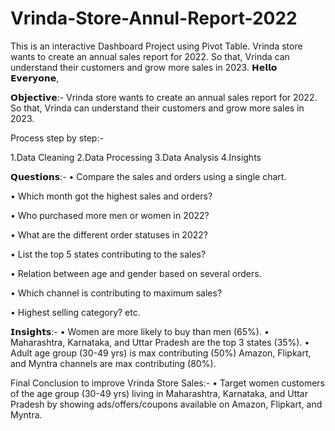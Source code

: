 # Vrinda-Store-Annul-Report-2022
 This is an interactive Dashboard Project using Pivot Table. Vrinda store wants to create an annual sales report for 2022. So that, Vrinda can understand their customers and grow more sales in 2023.
𝗛𝗲𝗹𝗹𝗼 𝗘𝘃𝗲𝗿𝘆𝗼𝗻𝗲,
 
𝗢𝗯𝗷𝗲𝗰𝘁𝗶𝘃𝗲:-
Vrinda store wants to create an annual sales report for 2022. So that, Vrinda can understand their customers and grow more sales in 2023.

Process step by step:-

1.Data Cleaning
2.Data Processing
3.Data Analysis
4.Insights
 
 
 𝗤𝘂𝗲𝘀𝘁𝗶𝗼𝗻𝘀:-
 • Compare the sales and orders using a single chart.
 
 • Which month got the highest sales and orders?
 
 • Who purchased more men or women in 2022?
 
 • What are the different order statuses in 2022?
 
 • List the top 5 states contributing to the sales?
 
 • Relation between age and gender based on several orders.
 
 • Which channel is contributing to maximum sales?
 
 • Highest selling category? etc.
 
 
 
𝗜𝗻𝘀𝗶𝗴𝗵𝘁𝘀:-
• Women are more likely to buy than men (65%).
• Maharashtra, Karnataka, and Uttar Pradesh are the top 3 states (35%).
• Adult age group (30-49 yrs) is max contributing (50%) Amazon, Flipkart,
 and Myntra channels are max contributing (80%).
 
 
Final Conclusion to improve Vrinda Store Sales:-
• Target women customers of the age group (30-49 yrs) living in
 Maharashtra, Karnataka, and Uttar Pradesh by showing ads/offers/coupons
 available on Amazon, Flipkart, and Myntra.
